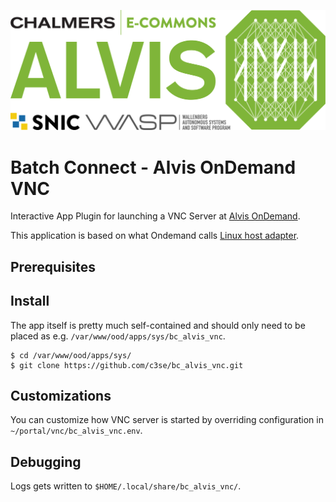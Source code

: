 ![Alvis](alvis_logo.svg)
# Batch Connect - Alvis OnDemand VNC

Interactive App Plugin for launching a VNC Server at [Alvis OnDemand](https://portal.c3se.chalmers.se).

This application is based on what Ondemand calls [Linux host
adapter](https://discourse.openondemand.org/t/linux-host-adapter-connect-to-localhost/2536).

## Prerequisites

## Install
The app itself is pretty much self-contained and should only need to be placed
as e.g. `/var/www/ood/apps/sys/bc_alvis_vnc`.

```
$ cd /var/www/ood/apps/sys/
$ git clone https://github.com/c3se/bc_alvis_vnc.git
```

## Customizations
You can customize how VNC server is started by overriding configuration in
`~/portal/vnc/bc_alvis_vnc.env`.

## Debugging
Logs gets written to `$HOME/.local/share/bc_alvis_vnc/`.
